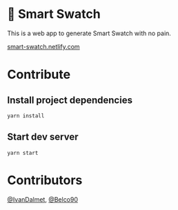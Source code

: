# 🎨 Smart Swatch

This is a web app to generate Smart Swatch with no pain.

[smart-swatch.netlify.com](https://smart-swatch.netlify.com/)

# Contribute

## Install project dependencies

```
yarn install
```

## Start dev server

```
yarn start
```

# Contributors

[@IvanDalmet](https://github.com/ivan-dalmet), [@Belco90](https://github.com/Belco90)
